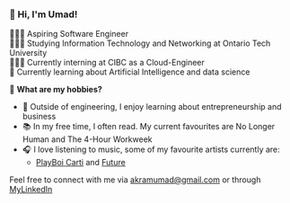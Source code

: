 ### 👋 Hi, I'm Umad!

👨🏻‍💻 Aspiring Software Engineer<br/>
👩🏻‍🎓 Studying Information Technology and Networking at Ontario Tech University<br/>
🤹🏼‍♂️ Currently interning at CIBC as a Cloud-Engineer <br/>
💭 Currently learning about Artificial Intelligence and data science<br/>

🎨 **What are my hobbies?**
- 💼 Outside of engineering, I enjoy learning about entrepreneurship and business <br/> 
- 📚 In my free time, I often read. My current favourites are No Longer Human and The 4-Hour Workweek<br/>
- 🎧 I love listening to music, some of my favourite artists currently are:<br/>
  - [PlayBoi Carti](https://open.spotify.com/artist/699OTQXzgjhIYAHMy9RyPD) and [Future](https://open.spotify.com/artist/1RyvyyTE3xzB2ZywiAwp0i?si=4qdVMTpyT7i3051v7It8SQ)

Feel free to connect with me via akramumad@gmail.com or through <a href="https://www.linkedin.com/in/umad-akram/">MyLinkedIn</a>
